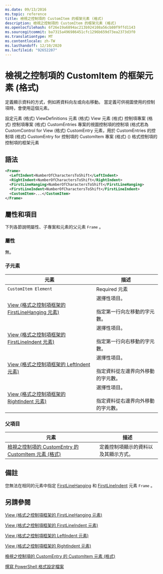 ```yaml
---
ms.date: 09/13/2016
ms.topic: reference
title: 檢視之控制項的 CustomItem 的框架元素 (格式)
description: 檢視之控制項的 CustomItem 的框架元素 (格式)
ms.openlocfilehash: 6f26e19a6894ac213b924108a56cb80f9ffd1143
ms.sourcegitcommit: ba7315a496986451cfc1296b659d73ea2373d3f0
ms.translationtype: MT
ms.contentlocale: zh-TW
ms.lasthandoff: 12/10/2020
ms.locfileid: "92652207"
---
```

# <a name="frame-element-for-customitem-for-controls-for-view-format"></a>檢視之控制項的 CustomItem 的框架元素 (格式)

定義顯示資料的方式，例如將資料向左或向右移動。 當定義可供視圖使用的控制項時，會使用這個元素。

設定元素 (格式) ViewDefinitions 元素 (格式) View 元素 (格式) 控制項專案 (格式) 控制項專案 (格式) CustomEntries 專案的視圖控制項的控制項 (格式若為 CustomControl for View (格式) CustomEntry 元素，用於 CustomEntries 的控制項 (格式) CustomEntry for 控制項的 CustomItem 專案 (格式)  () 格式控制項的控制項的框架元素

## <a name="syntax"></a>語法

```xml
<Frame>
  <LeftIndent>NumberOfCharactersToShift</LeftIndent>
  <RightIndent>NumberOfCharactersToShift</RightIndent>
  <FirstLineHanging>NumberOfCharactersToShift</FirstLineHanging>
  <FirstLineIndent>NumberOfCharactersToShift</FirstLineIndent>
  <CustomItem>...</CustomItem>
</Frame>
```

## <a name="attributes-and-elements"></a>屬性和項目

下列各節說明屬性、子專案和元素的父元素 `Frame` 。

### <a name="attributes"></a>屬性

無。

### <a name="child-elements"></a>子元素

|元素|描述|
|-------------|-----------------|
|`CustomItem Element`|Required 元素|
|[View (格式之控制項框架的 FirstLineHanging 元素) ](./firstlinehanging-element-for-frame-for-controls-for-view-format.md)|選擇性項目。<br /><br /> 指定第一行向左移動的字元數。|
|[View (格式之控制項框架的 FirstLineIndent 元素) ](./firstlineindent-element-for-frame-for-controls-for-view-format.md)|選擇性項目。<br /><br /> 指定第一行向右移動的字元數。|
|[View (格式之控制項框架的 LeftIndent 元素) ](./leftindent-element-for-frame-for-controls-for-view-format.md)|選擇性項目。<br /><br /> 指定資料從左邊界向外移動的字元數。|
|[View (格式之控制項框架的 RightIndent 元素) ](./rightindent-element-for-frame-for-controls-for-view-format.md)|選擇性項目。<br /><br /> 指定資料從右邊界向外移動的字元數。|

### <a name="parent-elements"></a>父項目

|元素|描述|
|-------------|-----------------|
|[檢視之控制項的 CustomEntry 的 CustomItem 元素 (格式)](./customitem-element-for-customentry-for-controls-for-view-format.md)|定義控制項顯示的資料以及其顯示方式。|

## <a name="remarks"></a>備註

您無法在相同的元素中指定 [FirstLineHanging](./firstlinehanging-element-for-frame-for-controls-for-view-format.md) 和 [FirstLineIndent](./firstlineindent-element-for-frame-for-controls-for-view-format.md) 元素 `Frame` 。

## <a name="see-also"></a>另請參閱

[View (格式之控制項框架的 FirstLineHanging 元素) ](./firstlinehanging-element-for-frame-for-controls-for-view-format.md)

[View (格式之控制項框架的 FirstLineIndent 元素) ](./firstlineindent-element-for-frame-for-controls-for-view-format.md)

[View (格式之控制項框架的 LeftIndent 元素) ](./leftindent-element-for-frame-for-controls-for-view-format.md)

[View (格式之控制項框架的 RightIndent 元素) ](./rightindent-element-for-frame-for-controls-for-view-format.md)

[檢視之控制項的 CustomEntry 的 CustomItem 元素 (格式)](./customitem-element-for-customentry-for-controls-for-view-format.md)

[撰寫 PowerShell 格式設定檔案](./writing-a-powershell-formatting-file.md)
